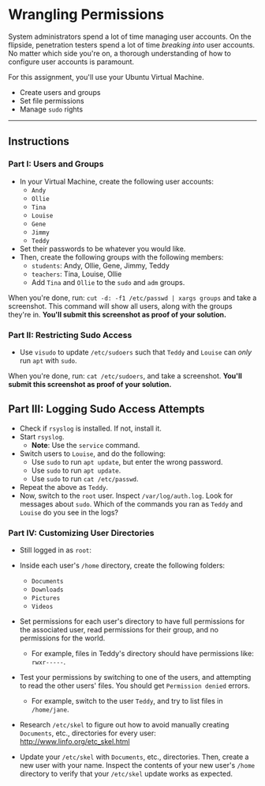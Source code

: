 # Wrangling Permissions
System administrators spend a lot of time managing user accounts. On the flipside, penetration testers spend a lot of time _breaking into_ user accounts. No matter which side you're on, a thorough understanding of how to configure user accounts is paramount.

For this assignment, you'll use your Ubuntu Virtual Machine.
- Create users and groups
- Set file permissions
- Manage `sudo` rights

---

## Instructions
### Part I: Users and Groups
- In your Virtual Machine, create the following user accounts:
  - `Andy`
  - `Ollie`
  - `Tina`
  - `Louise`
  - `Gene`
  - `Jimmy`
  - `Teddy`
- Set their passwords to be whatever you would like.
- Then, create the following groups with the following members:
  - `students`: Andy, Ollie, Gene, Jimmy, Teddy
  - `teachers`: Tina, Louise, Ollie
  - Add `Tina` and `Ollie` to the `sudo` and `adm` groups.

When you're done, run: `cut -d: -f1 /etc/passwd | xargs groups` and take a screenshot. This command will show all users, along with the groups they're in. **You'll submit this screenshot as proof of your solution.**

### Part II: Restricting Sudo Access
- Use `visudo` to update `/etc/sudoers` such that `Teddy` and `Louise` can _only_ run `apt` with `sudo`.

When you're done, run: `cat /etc/sudoers`, and take a screenshot. **You'll submit this screenshot as proof of your solution.**

## Part III: Logging Sudo Access Attempts
- Check if `rsyslog` is installed. If not, install it.
- Start `rsyslog`.
  - **Note**: Use the `service` command.
- Switch users to `Louise`, and do the following:
  - Use `sudo` to run `apt update`, but enter the wrong password.
  - Use `sudo` to run `apt update`.
  - Use `sudo` to run `cat /etc/passwd`.
- Repeat the above as `Teddy`.
- Now, switch to the `root` user. Inspect `/var/log/auth.log`. Look for messages about `sudo`. Which of the commands you ran as `Teddy` and `Louise` do you see in the logs?

### Part IV: Customizing User Directories
- Still logged in as `root`:
- Inside each user's `/home` directory, create the following folders:
  - `Documents`
  - `Downloads`
  - `Pictures`
  - `Videos`

- Set permissions for each user's directory to have full permissions for the associated user, read permissions for their group, and no permissions for the world.
  - For example, files in Teddy's directory should have permissions like: `rwxr-----`.

- Test your permissions by switching to one of the users, and attempting to read the other users' files. You should get `Permission denied` errors.
  - For example, switch to the user `Teddy`, and try to list files in `/home/jane`.

- Research `/etc/skel` to figure out how to avoid manually creating `Documents`, etc., directories for every user: <http://www.linfo.org/etc_skel.html>

- Update your `/etc/skel` with `Documents`, etc., directories. Then, create a new user with your name. Inspect the contents of your new user's `/home` directory to verify that your `/etc/skel` update works as expected.
